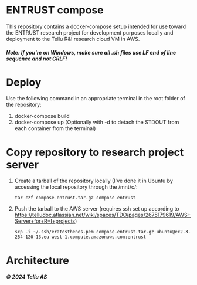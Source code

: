 # ENTRUST compose

This repository contains a docker-compose setup intended for use toward the ENTRUST research project for development purposes locally and deployment to the Tellu R&I research cloud VM in AWS.

##### Note: If you're on Windows, make sure all .sh files use LF end of line sequence and not CRLF!

# Deploy
Use the following command in an appropriate terminal in the root folder of the repository:

1. docker-compose build
2. docker-compose up (Optionally with -d to detach the STDOUT from each container from the terminal)

# Copy repository to research project server
1. Create a tarball of the repository locally (I've done it in Ubuntu by accessing the local repository through the /mnt/c/<path to repo>:
   ```
   tar czf compose-entrust.tar.gz compose-entrust
   ```
2. Push the tarball to the AWS server (requires ssh set up according to https://telludoc.atlassian.net/wiki/spaces/TDO/pages/2675179619/AWS+Server+for+R+I+projects)
   ```
   scp -i ~/.ssh/eratosthenes.pem compose-entrust.tar.gz ubuntu@ec2-3-254-120-13.eu-west-1.compute.amazonaws.com:entrust
   ```


# Architecture

##### © 2024 Tellu AS
